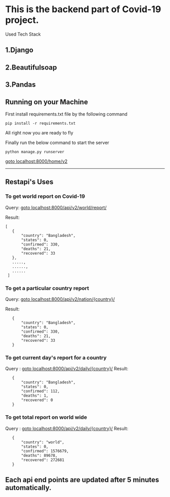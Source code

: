 # This is the backend part of Covid-19 project.

Used Tech Stack

## 1.Django
## 2.Beautifulsoap
## 3.Pandas

## Running on your Machine
First install requirements.txt file by the following command

```
pip install -r requirements.txt
```

 All right now you are ready to fly
 
 Finally run the below command to start the server

 `python manage.py runserver`

 [goto localhost:8000/home/v2](http://127.0.0.1:8000/api/v2/world/report/)
 
 ***
 ## Restapi's Uses
 ### To get world report on Covid-19
 Query: [goto localhost:8000/api/v2/world/report/](http://127.0.0.1:8000/api/v2/world/report/)
 
 Result:
 ```
 [
    {
        "country": "Bangladesh",
        "states": 0,
        "confirmed": 330,
        "deaths": 21,
        "recovered": 33
    },
    .....,
    ......,
    ......
  ]
 ```
 
 ### To get a particular country report
 Query: [goto localhost:8000/api/v2/nation/{country}/](http://127.0.0.1:8000/api/v2/nation/{country}/)
 
 Result:
 ```
    {
        "country": "Bangladesh",
        "states": 0,
        "confirmed": 330,
        "deaths": 21,
        "recovered": 33
    }
 ```
 
 ### To get current day's report for a country
 Query : [goto localhost:8000/api/v2/daily/{country}/](http://127.0.0.1:8000/api/v2/daily/{country}/)
 Result:
 ```
    {
        "country": "Bangladesh",
        "states": 0,
        "confirmed": 112,
        "deaths": 1,
        "recovered": 0
    }
 ```
 
 
  ### To get total report on world wide
 Query : [goto localhost:8000/api/v2/daily/{country}/](http://127.0.0.1:8000/api/v2/total/report/)
 Result:
 ```
    {
        "country": "world",
        "states": 0,
        "confirmed": 1576679,
        "deaths": 89678,
        "recovered": 272681
    }
 ```
 
 
 ## Each api end points are updated after 5 minutes automatically.

